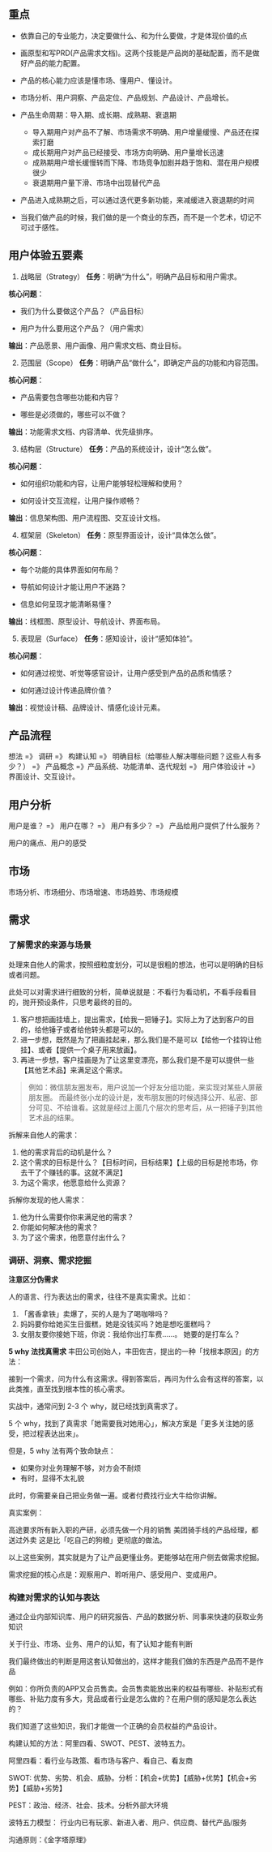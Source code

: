 ## 重点
- 依靠自己的专业能力，决定要做什么、和为什么要做，才是体现价值的点

- 画原型和写PRD(产品需求文档)。这两个技能是产品岗的基础配置，而不是做好产品的能力配置。

- 产品的核心能力应该是懂市场、懂用户、懂设计。

- 市场分析、用户洞察、产品定位、产品规划、产品设计、产品增长。

- 产品生命周期：导入期、成长期、成熟期、衰退期
  - 导入期用户对产品不了解、市场需求不明确、用户增量缓慢、产品还在探索打磨
  - 成长期用户对产品已经接受、市场方向明确、用户量增长迅速
  - 成熟期用户增长缓慢转而下降、市场竞争加剧并趋于饱和、潜在用户规模很少
  - 衰退期用户量下滑、市场中出现替代产品

- 产品进入成熟期之后，可以通过迭代更多新功能，来减缓进入衰退期的时间

- 当我们做产品的时候，我们做的是一个商业的东西，而不是一个艺术，切记不可过于感性。

## 用户体验五要素

1. 战略层（Strategy）
**任务**：明确“为什么”，明确产品目标和用户需求。

**核心问题**：

- 我们为什么要做这个产品？（产品目标）

- 用户为什么要用这个产品？（用户需求）

**输出**：产品愿景、用户画像、用户需求文档、商业目标。

2. 范围层（Scope）
**任务**：明确产品“做什么”，即确定产品的功能和内容范围。

**核心问题**：

- 产品需要包含哪些功能和内容？

- 哪些是必须做的，哪些可以不做？

**输出**：功能需求文档、内容清单、优先级排序。

3. 结构层（Structure）
**任务**：产品的系统设计，设计“怎么做”。

**核心问题**：

- 如何组织功能和内容，让用户能够轻松理解和使用？

- 如何设计交互流程，让用户操作顺畅？

**输出**：信息架构图、用户流程图、交互设计文档。

4. 框架层（Skeleton）
**任务**：原型界面设计，设计“具体怎么做”。

**核心问题**：

- 每个功能的具体界面如何布局？

- 导航如何设计才能让用户不迷路？

- 信息如何呈现才能清晰易懂？

**输出**：线框图、原型设计、导航设计、界面布局。

5. 表现层（Surface）
**任务**：感知设计，设计“感知体验”。

**核心问题**：

- 如何通过视觉、听觉等感官设计，让用户感受到产品的品质和情感？

- 如何通过设计传递品牌价值？

**输出**：视觉设计稿、品牌设计、情感化设计元素。


## 产品流程

想法 =》 调研 =》 构建认知 =》 明确目标（给哪些人解决哪些问题？这些人有多少？） =》 产品概念 =》产品系统、功能清单、迭代规划 =》 用户体验设计 =》 界面设计、交互设计。

## 用户分析

用户是谁？ =》 用户在哪？ =》 用户有多少？ =》 产品给用户提供了什么服务？

用户的痛点、用户的感受

## 市场

市场分析、市场细分、市场增速、市场趋势、市场规模

## 需求

### 了解需求的来源与场景

处理来自他人的需求，按照细粒度划分，可以是很粗的想法，也可以是明确的目标或者问题。

此处可以对需求进行细致的分析，简单说就是：不看行为看动机，不看手段看目的，抛开预设条件，只思考最终的目的。
  1. 客户想把画挂墙上，提出需求，【给我一把锤子】。实际上为了达到客户的目的，给他锤子或者给他转头都是可以的。
  2. 进一步想，既然是为了把画挂起来，那么我们是不是可以【给他一个挂钩让他挂】、或者【提供一个桌子用来放画】。
  3. 再进一步想，客户挂画是为了让这里变漂亮，那么我们是不是可以提供一些【其他艺术品】来满足这个需求。

> 例如：微信朋友圈发布，用户说加一个好友分组功能，来实现对某些人屏蔽朋友圈。 而最终张小龙的设计是，发布朋友圈的时候选择公开、私密、部分可见、不给谁看。这就是经过上面几个层次的思考后，从一把锤子到其他艺术品的结果。


拆解来自他人的需求：
 1. 他的需求背后的动机是什么？
 2. 这个需求的目标是什么？【目标时间，目标结果】【上级的目标是抢市场，你去干了个赚钱的事。这就不满足】
 3. 为这个需求，他愿意给什么资源？


拆解你发现的他人需求：
 1. 他为什么需要你你来满足他的需求？
 2. 你能如何解决他的需求？
 3. 为了这个需求，他愿意付出什么？


### 调研、洞察、需求挖掘

**注意区分伪需求**

人的语言、行为表达出的需求，往往不是真实需求。比如：
1. 「酱香拿铁」卖爆了，买的人是为了喝咖啡吗？
2. 妈妈要你给她买生日蛋糕，她是没钱买吗？她是想吃蛋糕吗？
3. 女朋友要你接她下班，你说：我给你出打车费……。 她要的是打车么？

**5 why 法找真需求**
丰田公司创始人，丰田佐吉，提出的一种「找根本原因」的方法：

接到一个需求，问为什么有这需求。得到答案后，再问为什么会有这样的答案，以此类推，直至找到根本性的核心需求。

实战中，通常问到 2-3 个 why，就已经找到真需求了。

5 个 why，找到了真需求「她需要我对她用心」，解决方案是「更多关注她的感受，把过程表达出来」。

但是，5 why 法有两个致命缺点：

- 如果你对业务理解不够，对方会不耐烦
- 有时，显得不太礼貌

此时，你需要亲自己把业务做一遍。或者付费找行业大牛给你讲解。

真实案例：

高途要求所有新入职的产研，必须先做一个月的销售
美团骑手线的产品经理，都送过外卖
这是比「吃自己的狗粮」更彻底的做法。

以上这些案例，其实就是为了让产品更懂业务。更能够站在用户侧去做需求挖掘。

需求挖掘的核心点是：观察用户、聆听用户、感受用户、变成用户。


### 构建对需求的认知与表达

通过企业内部知识库、用户的研究报告、产品的数据分析、同事来快速的获取业务知识

关于行业、市场、业务、用户的认知，有了认知才能有判断

我们最终做出的判断是用这套认知做出的，这样才能我们做的东西是产品而不是作品

例如：你所负责的APP又会员售卖。会员售卖能放出来的权益有哪些、补贴形式有哪些、补贴力度有多大，竞品或者行业是怎么做的？在用户侧的感知是怎么表达的？ 

我们知道了这些知识，我们才能做一个正确的会员权益的产品设计。

构建认知的方法：阿里四看、SWOT、PEST、波特五力。

阿里四看：看行业与政策、看市场与客户、看自己、看友商

SWOT: 优势、劣势、机会、威胁。分析：【机会+优势】【威胁+优势】【机会+劣势】【威胁+劣势】

PEST：政治、经济、社会、技术。分析外部大环境

波特五力模型： 行业内已有玩家、新进入者、用户、供应商、替代产品/服务

沟通原则：《金字塔原理》

